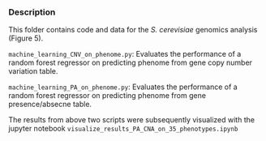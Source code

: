 ### Description
This folder contains code and data for the *S. cerevisiae* genomics analysis (Figure 5).

`machine_learning_CNV_on_phenome.py`: Evaluates the performance of a random forest regressor on predicting phenome from gene copy number variation table.


`machine_learning_PA_on_phenome.py`: Evaluates the performance of a random forest regressor on predicting phenome from gene presence/absecne table.

The results from above two scripts were subsequently visualized with the jupyter notebook `visualize_results_PA_CNA_on_35_phenotypes.ipynb`
